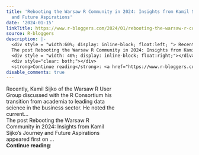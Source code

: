 ```yaml
---
title: 'Rebooting the Warsaw R Community in 2024: Insights from Kamil Sijko’s Journey
  and Future Aspirations'
date: '2024-01-15'
linkTitle: https://www.r-bloggers.com/2024/01/rebooting-the-warsaw-r-community-in-2024-insights-from-kamil-sijkos-journey-and-future-aspirations/
source: R-bloggers
description: |-
  <div style = "width:60%; display: inline-block; float:left; "> Recently, Kamil Sijko of the Warsaw R User Group discussed with the R Consortium his transition from academia to leading data science in the business sector. He noted the current...<br />
  The post Rebooting the Warsaw R Community in 2024: Insights from Kamil Sijko’s Journey and Future Aspirations appeared first on ...</div>
  <div style = "width: 40%; display: inline-block; float:right;"></div>
  <div style="clear: both;"></div>
  <strong>Continue reading</strong>: <a href="https://www.r-bloggers.com/2024/01/rebooting-the-warsaw-r-community ...
disable_comments: true
---
```

<div style = "width:60%; display: inline-block; float:left; "> Recently, Kamil Sijko of the Warsaw R User Group discussed with the R Consortium his transition from academia to leading data science in the business sector. He noted the current...<br />
The post Rebooting the Warsaw R Community in 2024: Insights from Kamil Sijko’s Journey and Future Aspirations appeared first on ...</div>
<div style = "width: 40%; display: inline-block; float:right;"></div>
<div style="clear: both;"></div>
<strong>Continue reading</strong>: <a href="https://www.r-bloggers.com/2024/01/rebooting-the-warsaw-r-community ...
